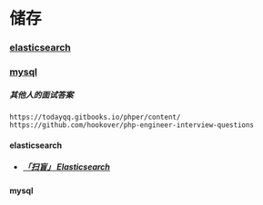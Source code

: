# 储存

### [elasticsearch](#elasticsearch)

### [mysql](#mysql)



##### 其他人的面试答案

	https://todayqq.gitbooks.io/phper/content/
	https://github.com/hookover/php-engineer-interview-questions



#### <a id="elasticsearch">elasticsearch</a>

- ##### [「扫盲」 Elasticsearch](https://mp.weixin.qq.com/s?__biz=MzI4Njg5MDA5NA==&mid=2247486522&idx=1&sn=7b6080756d0711c646fb47d5db49fc97&chksm=ebd74d3bdca0c42d35f7eef97e4f925a20cc82b07ca7aeba21f83ba56135ab2dd1ad73238b72&token=1963867963&lang=zh_CN#rd)



#### <a id="mysql">mysql</a>